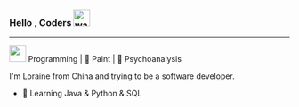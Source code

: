 ### Hello , Coders <img alt="wave" src="https://raw.githubusercontent.com/MartinHeinz/MartinHeinz/master/wave.gif" width="30px">
---

<img src="https://media.giphy.com/media/WUlplcMpOCEmTGBtBW/giphy.gif" width="30"> Programming | 🔶 Paint | 🔷 Psychoanalysis

I'm Loraine from China and trying to be a software developer. 
 - 🌱 Learning Java & Python & SQL 
